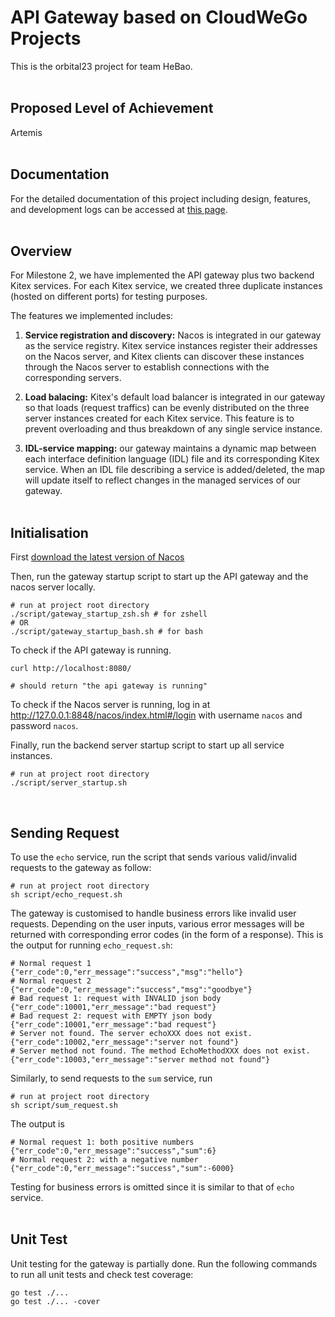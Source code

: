 # API Gateway based on CloudWeGo Projects
This is the orbital23 project for team HeBao.
<br></br>


## Proposed Level of Achievement
Artemis
<br></br>


## Documentation

For the detailed documentation of this project including design, features, and development logs can be accessed at [this page](https://cloud-orchid-e5c.notion.site/API-Gateway-based-on-CloudWeGo-Projects-6b6f65e1a3034a8d8d1a98af719a884a?pvs=4).
<br></br>


## Overview

For Milestone 2, we have implemented the API gateway plus two backend Kitex services. For each Kitex service, we created three duplicate instances (hosted on different ports) for testing purposes. 

The features we implemented includes:
1. **Service registration and discovery:** Nacos is integrated in our gateway as the service registry. Kitex service instances register their addresses on the Nacos server, and Kitex clients can discover these instances through the Nacos server to establish connections with the corresponding servers.

2. **Load balacing:** Kitex's default load balancer is integrated in our gateway so that loads (request traffics) can be evenly distributed on the three server instances created for each Kitex service. This feature is to prevent overloading and thus breakdown of any single service instance.

3. **IDL-service mapping:** our gateway maintains a dynamic map between each interface definition language (IDL) file and its corresponding Kitex service. When an IDL file describing a service is added/deleted, the map will update itself to reflect changes in the managed services of our gateway.
<br></br>

## Initialisation

First [download the latest version of Nacos](https://github.com/alibaba/nacos/releases)

Then, run the gateway startup script to start up the API gateway and the nacos server locally.
```shell
# run at project root directory
./script/gateway_startup_zsh.sh # for zshell
# OR
./script/gateway_startup_bash.sh # for bash
```

To check if the API gateway is running.
```shell
curl http://localhost:8080/

# should return "the api gateway is running"
```

To check if the Nacos server is running, log in at http://127.0.0.1:8848/nacos/index.html#/login with username `nacos` and password `nacos`.

Finally, run the backend server startup script to start up all service instances.
```shell
# run at project root directory
./script/server_startup.sh
```
<br>

## Sending Request

To use the `echo` service, run the script that sends various valid/invalid requests to the gateway as follow:
```shell
# run at project root directory
sh script/echo_request.sh
```

The gateway is customised to handle business errors like invalid user requests. Depending on the user inputs, various error messages will be returned with corresponding error codes (in the form of a response). This is the output for running `echo_request.sh`:
```shell
# Normal request 1
{"err_code":0,"err_message":"success","msg":"hello"}
# Normal request 2
{"err_code":0,"err_message":"success","msg":"goodbye"}
# Bad request 1: request with INVALID json body
{"err_code":10001,"err_message":"bad request"}
# Bad request 2: request with EMPTY json body
{"err_code":10001,"err_message":"bad request"}
# Server not found. The server echoXXX does not exist.
{"err_code":10002,"err_message":"server not found"}
# Server method not found. The method EchoMethodXXX does not exist.
{"err_code":10003,"err_message":"server method not found"}
```

Similarly, to send requests to the `sum` service, run
```shell
# run at project root directory
sh script/sum_request.sh
```

The output is
```shell
# Normal request 1: both positive numbers
{"err_code":0,"err_message":"success","sum":6}
# Normal request 2: with a negative number
{"err_code":0,"err_message":"success","sum":-6000}
```

Testing for business errors is omitted since it is similar to that of `echo` service.
<br></br>

## Unit Test
Unit testing for the gateway is partially done. Run the following commands to run all unit tests and check test coverage:
```shell
go test ./...
go test ./... -cover
```
